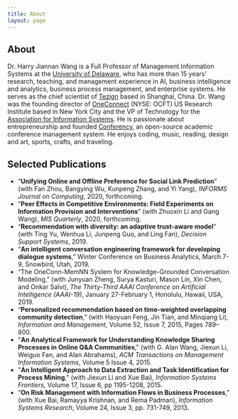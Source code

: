 ```yaml
---
title: About
layout: page
---
```

## About

Dr. Harry Jiannan Wang is a Full Professor of Management Information Systems at the [University of Delaware](https://www.udel.edu/), who has more than 15 years' research, teaching, and management experience in AI, business intelligence and analytics, business process management, and enterprise systems. He serves as the chief scientist of [Tezign](https://www.tezign.com) based in Shanghai, China. Dr. Wang was the founding director of [OneConnect](https://www.ocft.com/) (NYSE: OCFT) US Research Institute based in New York City and the VP of Technology for the [Association for Information Systems](https://aisnet.org/). He is passionate about entrepreneurship and founded [Conferency](https://www.conferency.com/), an open-source academic conference management system. He enjoys coding, music, reading, design and art, sports, crafts, and traveling.

## Selected Publications

- “**Unifying Online and Offline Preference for Social Link Prediction**” (with Fan Zhou, Bangying Wu, Kunpeng Zhang, and Yi Yang), *INFORMS Journal on Computing*, 2020, forthcoming.
- “**Peer Effects in Competitive Environments: Field Experiments on Information Provision and Interventions**” (with Zhuoxin Li and Gang Wang), *MIS Quarterly*, 2020, forthcoming.
- “**Recommendation with diversity: an adaptive trust-aware model**” (with Ting Yu, Wenhua Li, Junpeng Guo, and Ling Fan), *Decision Support Systems*, 2019.
- “**An intelligent conversation engineering framework for developing dialogue systems**,” Winter Conference on Business Analytics, March 7-9, Snowbird, Utah, 2019.
- “The OneConn-MemNN System for Knowledge-Grounded Conversation Modeling,” (with Junyuan Zheng, Surya Kasturi, Mason Lin, Xin Chen, and Onkar Salvi), *The Thirty-Third AAAI Conference on Artificial Intelligence (AAAI-19)*, January 27-February 1, Honolulu, Hawaii, USA, 2019.
- “**Personalized recommendation based on time-weighted overlapping community detection**,” (with Haoyuan Feng, Jin Tian, and Minqiang Li), *Information and Management*, Volume 52, Issue 7, 2015, Pages 789–800.
- "**An Analytical Framework for Understanding Knowledge Sharing Processes in Online Q&A Communities**," (with G. Alan Wang, Jiexun Li, Weiguo Fan, and Alan Abrahams), *ACM Transactions on Management Information Systems*, Volume 5 Issue 4, 2015.
- "**An Intelligent Approach to Data Extraction and Task Identification for Process Mining**," (with Jiexun Li and Xue Bai), *Information Systems Frontiers*, Volume 17, Issue 6, pp 1195-1208, 2015.
- “**On Risk Management with Information Flows in Business Processes**,” (with Xue Bai, Ramayya Krishnan, and Rema Padman), *Information Systems Research*, Volume 24, Issue 3, pp. 731-749, 2013.
